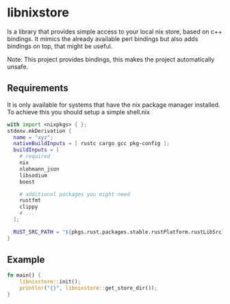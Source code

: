 # libnixstore

Is a library that provides simple access to your local nix store, based on c++
bindings. It mimics the already available perl bindings but also adds bindings
on top, that might be useful.

Note: This project provides bindings, this makes the project automatically unsafe.

## Requirements

It is only available for systems that have the nix package manager installed.
To achieve this you should setup a simple shell.nix

```nix
with import <nixpkgs> { };
stdenv.mkDerivation {
  name = "xyz";
  nativeBuildInputs = [ rustc cargo gcc pkg-config ];
  buildInputs = [
    # required
    nix
    nlohmann_json
    libsodium
    boost

    # additional packages you might need
    rustfmt
    clippy
    # ...
  ];

  RUST_SRC_PATH = "${pkgs.rust.packages.stable.rustPlatform.rustLibSrc}";
}
```

## Example

```rust
fn main() {
    libnixstore::init();
    println!("{}", libnixstore::get_store_dir());
}
```
